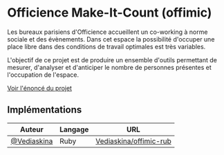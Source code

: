 
# Officience Make-It-Count (offimic)

Les bureaux parisiens d'Officience accueillent un co-working à norme sociale et des évènements. Dans cet espace la possibilité d'occuper une place libre dans des conditions de travail optimales est très variables.

L'objectif de ce projet est de produire un ensemble d'outils permettant de mesurer, d'analyser et d'anticiper le nombre de personnes présentes et l'occupation de l'espace.

[Voir l'énoncé du projet](ENONCE.md)

## Implémentations

| Auteur | Langage | URL |
|---|---|---|
|  [@Vediaskina](https://github.com/Vediaskina/) | Ruby | [Vediaskina/offimic-rub](https://github.com/Vediaskina/offimic-ruby) |


